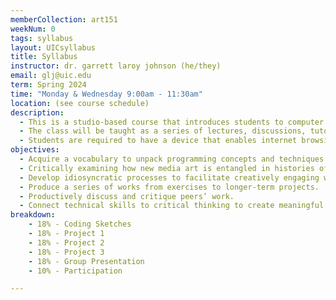 ```yaml
---
memberCollection: art151
weekNum: 0
tags: syllabus
layout: UICsyllabus
title: Syllabus
instructor: dr. garrett laroy johnson (he/they)
email: glj@uic.edu
term: Spring 2024
time: "Monday & Wednesday 9:00am - 11:30am"
location: (see course schedule)
description:
  - This is a studio-based course that introduces students to computer programming with an emphasis on using creative practices to formulate new ideas. No previous programming experience is required. Students will develop a technical aptitude for generating dynamic and data-driven visual projects, and through a socio-historical analysis of computation, art and philosophy, contextualize their projects with an understanding of how computation has augmented how we make meaning from our visual environment. Composing a series of projects throughout the semester, students will experiment and develop their own strategies to develop and evaluate project rubrics and goals. Students will complete the class with a foundation of technical skills to pursue individual learning of more advanced programming, scripting, and web development. There are no prerequisites for this course.
  - The class will be taught as a series of lectures, discussions, tutorials, project work, and student critiques.
  - Students are required to have a device that enables internet browsing and downloading large files.
objectives:
  - Acquire a vocabulary to unpack programming concepts and techniques with confidence.
  - Critically examining how new media art is entangled in histories of culture and technology.
  - Develop idiosyncratic processes to facilitate creatively engaging with computation
  - Produce a series of works from exercises to longer-term projects.
  - Productively discuss and critique peers’ work.
  - Connect technical skills to critical thinking to create meaningful artistic compositions.
breakdown:
    - 18% - Coding Sketches
    - 18% - Project 1
    - 18% - Project 2
    - 18% - Project 3
    - 18% - Group Presentation
    - 10% - Participation

---
```

